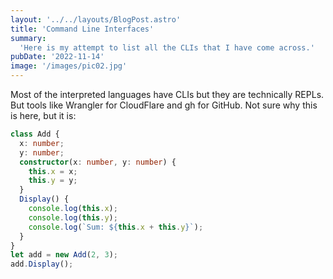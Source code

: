 ```yaml
---
layout: '../../layouts/BlogPost.astro'
title: 'Command Line Interfaces'
summary:
  'Here is my attempt to list all the CLIs that I have come across.'
pubDate: '2022-11-14'
image: '/images/pic02.jpg'
---
```


Most of the interpreted languages have CLIs but they are technically REPLs. But tools like Wrangler for CloudFlare and gh for GitHub. Not sure why this is here, but it is:

```ts
class Add {
  x: number;
  y: number;
  constructor(x: number, y: number) {
    this.x = x;
    this.y = y;
  }
  Display() {
    console.log(this.x);
    console.log(this.y);
    console.log(`Sum: ${this.x + this.y}`);
  }
}
let add = new Add(2, 3);
add.Display();
```

